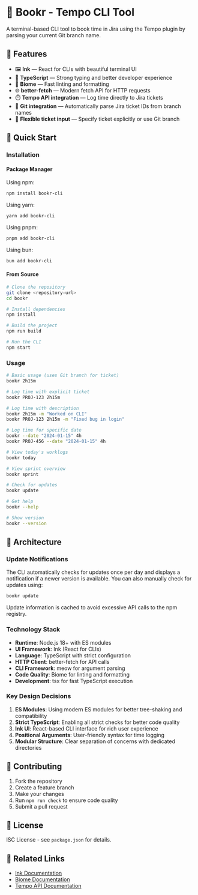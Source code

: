 # 🧪 Bookr - Tempo CLI Tool

A terminal-based CLI tool to book time in Jira using the Tempo plugin by parsing your current Git branch name.

## 🎯 Features

- 🖼️ **Ink** — React for CLIs with beautiful terminal UI
- 🧠 **TypeScript** — Strong typing and better developer experience
- 🌲 **Biome** — Fast linting and formatting
- 🌐 **better-fetch** — Modern fetch API for HTTP requests
- ⏱️ **Tempo API integration** — Log time directly to Jira tickets
- 🌿 **Git integration** — Automatically parse Jira ticket IDs from branch names
- 🎯 **Flexible ticket input** — Specify ticket explicitly or use Git branch

## 🚀 Quick Start

### Installation

#### Package Manager

Using npm:
```bash
npm install bookr-cli
```

Using yarn:
```bash
yarn add bookr-cli
```

Using pnpm:
```bash
pnpm add bookr-cli
```

Using bun:
```bash
bun add bookr-cli
```

#### From Source

```bash
# Clone the repository
git clone <repository-url>
cd bookr

# Install dependencies
npm install

# Build the project
npm run build

# Run the CLI
npm start
```

### Usage

```bash
# Basic usage (uses Git branch for ticket)
bookr 2h15m

# Log time with explicit ticket
bookr PROJ-123 2h15m

# Log time with description
bookr 2h15m -m "Worked on CLI"
bookr PROJ-123 2h15m -m "Fixed bug in login"

# Log time for specific date
bookr --date "2024-01-15" 4h
bookr PROJ-456 --date "2024-01-15" 4h

# View today's worklogs
bookr today

# View sprint overview
bookr sprint

# Check for updates
bookr update

# Get help
bookr --help

# Show version
bookr --version
```

## 🔧 Architecture

### Update Notifications

The CLI automatically checks for updates once per day and displays a notification if a newer version is available. You can also manually check for updates using:

```bash
bookr update
```

Update information is cached to avoid excessive API calls to the npm registry.

### Technology Stack

- **Runtime**: Node.js 18+ with ES modules
- **UI Framework**: Ink (React for CLIs)
- **Language**: TypeScript with strict configuration
- **HTTP Client**: better-fetch for API calls
- **CLI Framework**: meow for argument parsing
- **Code Quality**: Biome for linting and formatting
- **Development**: tsx for fast TypeScript execution

### Key Design Decisions

1. **ES Modules**: Using modern ES modules for better tree-shaking and compatibility
2. **Strict TypeScript**: Enabling all strict checks for better code quality
3. **Ink UI**: React-based CLI interface for rich user experience
4. **Positional Arguments**: User-friendly syntax for time logging
5. **Modular Structure**: Clear separation of concerns with dedicated directories

## 🤝 Contributing

1. Fork the repository
2. Create a feature branch
3. Make your changes
4. Run `npm run check` to ensure code quality
5. Submit a pull request

## 📝 License

ISC License - see `package.json` for details.

## 🔗 Related Links

- [Ink Documentation](https://github.com/vadimdemedes/ink)
- [Biome Documentation](https://biomejs.dev/)
- [Tempo API Documentation](https://tempo.io/api-docs/)